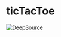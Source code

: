 # ticTacToe
[![DeepSource](https://deepsource.io/gh/nreiter29/ticTacToe.svg/?label=active+issues&show_trend=true&token=9XtQOWOsWsEbL-yPWEf70JPy)](https://deepsource.io/gh/nreiter29/ticTacToe/?ref=repository-badge)
